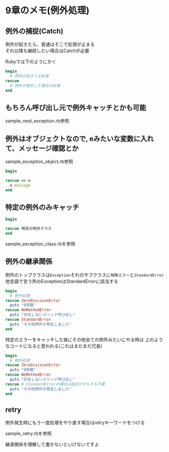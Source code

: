# 9章のメモ(例外処理)

## 例外の捕捉(Catch)

例外が起きたら、普通はそこで処理が止まる  
それ以降も継続したい場合はCatchが必要

Rubyでは下のようにかく

```ruby
begin
  # 例外が起きうる処理
rescue
  # 例外が発生した場合の処理
end
```

## もちろん呼び出し元で例外キャッチとかも可能

sample_nest_exception.rb参照

## 例外はオブジェクトなので, eみたいな変数に入れて、メッセージ確認とか

sample_exception_object.rb参照

```ruby
begin

rescue => e
  e.message
end
```

## 特定の例外のみキャッチ

```ruby
begin

rescue 特定の例外クラス
end
```

sample_exception_class.rbを参照

## 例外の継承関係

例外のトップクラスは`Exception`それのサブクラスに`特殊エラー`と`StandardError`  
他言語で言う所のExceptionはStandardErrorに該当する

```ruby
begin
  # 例外処理
rescue ZeroDivisionError
  puts "0除算"
rescue NoMethodError
  puts "存在しないメソッド呼び出し"
rescue StandardError
  puts "その他例外が発生しました"
end
```

特定のエラーをキャッチした後にその他全ての例外みたいにやる時は
上のようなコードになると思われる(これはまだまだ冗長)

```ruby
begin
  # 例外処理
rescue ZeroDivisionError
  puts "0除算"
rescue NoMethodError
  puts "存在しないメソッド呼び出し"
rescue # StandardErrorの場合は指定がそもそも不要
  puts "その他例外が発生しました"
end
```

## retry

例外発生時にもう一度処理をやり直す場合はretryキーワードをつける

sample_retry.rbを参照

継承関係を理解して書かないといけないですよ

